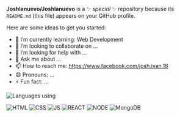 
**Joshlanuevo/Joshlanuevo** is a ✨ _special_ ✨ repository because its `README.md` (this file) appears on your GitHub profile.

Here are some ideas to get you started:

- 🌱 I’m currently learning: Web Development
- 👯 I’m looking to collaborate on ...
- 🤔 I’m looking for help with ...
- 💬 Ask me about ...
- 📫 How to reach me: https://www.facebook.com/josh.ivan.18
- 😄 Pronouns: ...
- ⚡ Fun fact: ...


![Languages using](https://github-readme-stats.vercel.app/api/top-langs/?username=SUYASHPATIL400&show_icons=true&theme=radical)

![HTML](https://img.shields.io/badge/-HTML-e34f26?logo=html5&logoColor=fff)
![CSS](https://img.shields.io/badge/-CSS-e34f26?logo=html5&logoColor=fff)
![JS](https://img.shields.io/badge/-JS-e34f26?logo=html5&logoColor=fff)
![REACT](https://img.shields.io/badge/-REACT-e34f26?logo=html5&logoColor=fff)
![NODE](https://img.shields.io/badge/-NODEJS-e34f26?logo=html5&logoColor=fff)
![MongoDB](https://img.shields.io/badge/-MongoDB-4EA94B?style=for-the-badge&logo=mongodb&logoColor=white)
